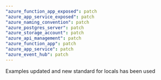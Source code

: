 ```yaml
---
"azure_function_app_exposed": patch
"azure_app_service_exposed": patch
"azure_naming_convention": patch
"azure_postgres_server": patch
"azure_storage_account": patch
"azure_api_management": patch
"azure_function_app": patch
"azure_app_service": patch
"azure_event_hub": patch
---
```


Examples updated and new standard for locals has been used
